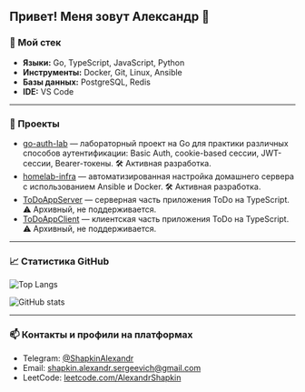 ## Привет! Меня зовут Александр 👋

### 🔧 Мой стек

- **Языки:** Go, TypeScript, JavaScript, Python
- **Инструменты:** Docker, Git, Linux, Ansible
- **Базы данных:** PostgreSQL, Redis
- **IDE:** VS Code

---

### 🚀 Проекты

- [go-auth-lab](https://github.com/AlexandrShapkin/go-auth-lab) — лабораторный проект на Go для практики различных способов аутентификации: Basic Auth, cookie-based сессии, JWT-сессии, Bearer-токены. 🛠️ Активная разработка.
- [homelab-infra](https://github.com/AlexandrShapkin/homelab-infra) — автоматизированная настройка домашнего сервера с использованием Ansible и Docker. 🛠️ Активная разработка.
- [ToDoAppServer](https://github.com/AlexandrShapkin/ToDoAppServer) — серверная часть приложения ToDo на TypeScript. ⚠️ Архивный, не поддерживается.
- [ToDoAppClient](https://github.com/AlexandrShapkin/ToDoAppClient) — клиентская часть приложения ToDo на TypeScript. ⚠️ Архивный, не поддерживается.

---

### 📈 Статистика GitHub

![Top Langs](https://github-readme-stats.vercel.app/api/top-langs/?username=AlexandrShapkin&layout=compact)

![GitHub stats](https://github-readme-stats.vercel.app/api?username=AlexandrShapkin&show_icons=true)

---

### 📫 Контакты и профили на платформах

- Telegram: [@ShapkinAlexandr](https://t.me/ShapkinAlexandr)
- Email: shapkin.alexandr.sergeevich@gmail.com
- LeetCode: [leetcode.com/AlexandrShapkin](https://leetcode.com/u/AlexandrShapkin/)
